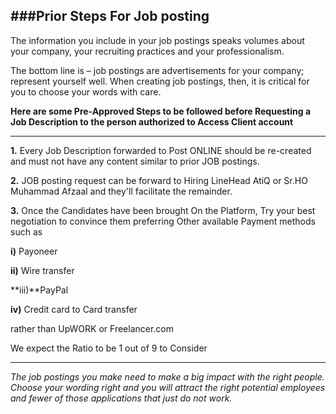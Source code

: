 ###Prior Steps For Job posting
----------------------

The information you include in your job postings speaks volumes about your company, your recruiting practices and your professionalism. 

The bottom line is – job postings are advertisements for your company; represent yourself well.
When creating job postings, then, it is critical for you to choose your words with care.

**Here are some Pre-Approved Steps to be followed before Requesting a Job Description to the person authorized to Access Client account**

--------------
**1.** Every Job Description forwarded to Post ONLINE should be re-created and must not have any content similar to prior JOB postings.

**2.** JOB posting request can be forward to Hiring LineHead AtiQ or Sr.HO Muhammad Afzaal and they'll facilitate the remainder.

**3.** Once the Candidates have been brought On the Platform, Try your best negotiation to convince them preferring Other available Payment methods such as

**i)** Payoneer

**ii)** Wire transfer

**iii)**PayPal

**iv)** Credit card to Card transfer

rather than UpWORK or Freelancer.com

We expect the Ratio to be 1 out of 9 to Consider

------------
*The job postings you make need to make a big impact with the right people.
Choose your wording right and you will attract the right potential employees and fewer of those applications that 
just do not work.*

